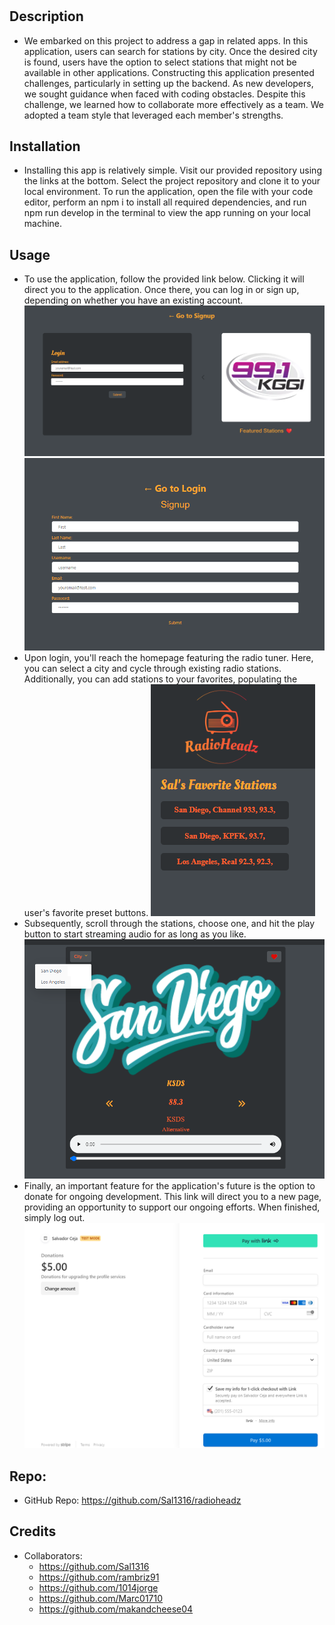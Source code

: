 # <Radioheadz>

## Description

- We embarked on this project to address a gap in related apps. In this application, users can search for stations by city. Once the desired city is found, users have the option to select stations that might not be available in other applications. Constructing this application presented challenges, particularly in setting up the backend. As new developers, we sought guidance when faced with coding obstacles. Despite this challenge, we learned how to collaborate more effectively as a team. We adopted a team style that leveraged each member's strengths.

## Installation

- Installing this app is relatively simple. Visit our provided repository using the links at the bottom. Select the project repository and clone it to your local environment. To run the application, open the file with your code editor, perform an npm i to install all required dependencies, and run npm run develop in the terminal to view the app running on your local machine.

## Usage

- To use the application, follow the provided link below. Clicking it will direct you to the application. Once there, you can log in or sign up, depending on whether you have an existing account.
  ![Alt text](client/public/images/readme-images/login.png)
  ![Alt text](client/public/images/readme-images/signup.png)
- Upon login, you'll reach the homepage featuring the radio tuner. Here, you can select a city and cycle through existing radio stations. Additionally, you can add stations to your favorites, populating the user's favorite preset buttons.
  ![Alt text](client/public/images/readme-images/presets.png)
- Subsequently, scroll through the stations, choose one, and hit the play button to start streaming audio for as long as you like.
  ![Alt text](client/public/images/readme-images/tuner.png)
- Finally, an important feature for the application's future is the option to donate for ongoing development. This link will direct you to a new page, providing an opportunity to support our ongoing efforts. When finished, simply log out.
  ![Alt text](client/public/images/readme-images/donate.png)

## Repo:

- GitHub Repo: https://github.com/Sal1316/radioheadz

## Credits

- Collaborators:
  - https://github.com/Sal1316
  - https://github.com/rambriz91
  - https://github.com/1014jorge
  - https://github.com/Marc01710
  - https://github.com/makandcheese04
